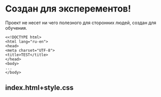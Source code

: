 # Создан для эксперементов!

Проект не несет ни чего полезного для сторонних людей, создан для обучения.

    <<!DOCTYPE html>
    <html lang="ru-en">
    <head>
    <meta charset="UTF-8">
    <title>TEST</title>
    </head>
    <body>
    ...
    </body>

## index.html+style.css